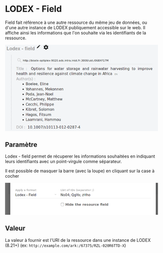 # LODEX - Field

Field fait référence à une autre ressource du même jeu de données, ou d'une autre instance de LODEX publiquement accessible sur le web. Il affiche ainsi les informations que l'on souhaite via les identifiants de la ressource.

![exemple d'affichage](/assets/FormatLodexField.png)


## Paramètre

Lodex - field permet de récuperer les informations souhaitées en indiquant leurs identifiants avec un point-virgule comme séparateur.

Il est possible de masquer la barre (avec la loupe) en cliquant sur la case à cocher

![Affichage coté administrateur](/assets/FormatLodexFieldAdmin.png)



## Valeur

La valeur à fournir est l'URI de la ressource dans une instance de LODEX (8.21+) \(ex: `http://example.com/ark:/67375/RZL-020R6TTD-X`\)





